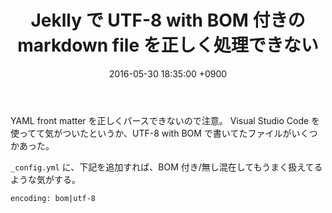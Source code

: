 ﻿---
layout: post
title:  Jeklly で UTF-8 with BOM 付きの markdown file を正しく処理できない
date:   2016-05-30 18:35:00 +0900
---

YAML front matter を正しくパースできないので注意。
Visual Studio Code を使ってて気がついたというか、UTF-8 with BOM で書いてたファイルがいくつかあった。

`_config.yml` に、下記を追加すれば、BOM 付き/無し混在してもうまく扱えてるような気がする。

```
encoding: bom|utf-8
```